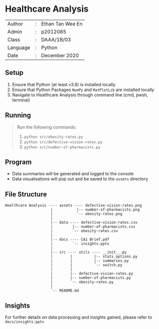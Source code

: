 # Healthcare Analysis

|               |   |                       |
|---------------|---|-----------------------|
|   Author      | : |   Ethan Tan Wee En    |
|   Admin       | : |   p2012085            |
|   Class       | : |   DAAA/1B/03          |
|   Language    | : |   Python              |
|   Date        | : |   December 2020       |

## Setup

1. Ensure that Python (at least v3.8) is installed locally
2. Ensure that Python Packages `NumPy` and `MatPlotLib` are installed locally
3. Navigate to Healthcare Analysis through command line (cmd, pwsh, terminal)

## Running

> Run the following commands:
> 1. `python src/obesity-rates.py`
> 2. `python src/defective-vision-rates.py`
> 3. `python src/number-of-pharmacists.py`

## Program

* Data summaries will be generated and logged to the console
* Data visualisations will pop out and be saved to the `assets` directory

## File Structure

    Healthcare Analysis ---- assets ---- defective-vision-rates.png
                         |           |-- number-of-pharmacists.png
                         |           `-- obesity-rates.png
                         |
                         |-- data ---- defective-vision-rates.csv
                         |         |-- number-of-pharmacists.csv
                         |         `-- obesity-rates.csv
                         |
                         |-- docs ---- CA1 Brief.pdf
                         |         `-- insights.pptx
                         |
                         |-- src ---- utils ---- __init__.py
                         |        |          |-- stats_options.py
                         |        |          |-- summaries.py
                         |        |          `-- switch.py
                         |        |
                         |        |-- defective-vision-rates.py
                         |        |-- number-of-pharmacists.py
                         |        `-- obesity-rates.py
                         |
                         `-- README.md

## Insights

For further details on data processing and insights gained, please refer to `docs/insights.pptx`